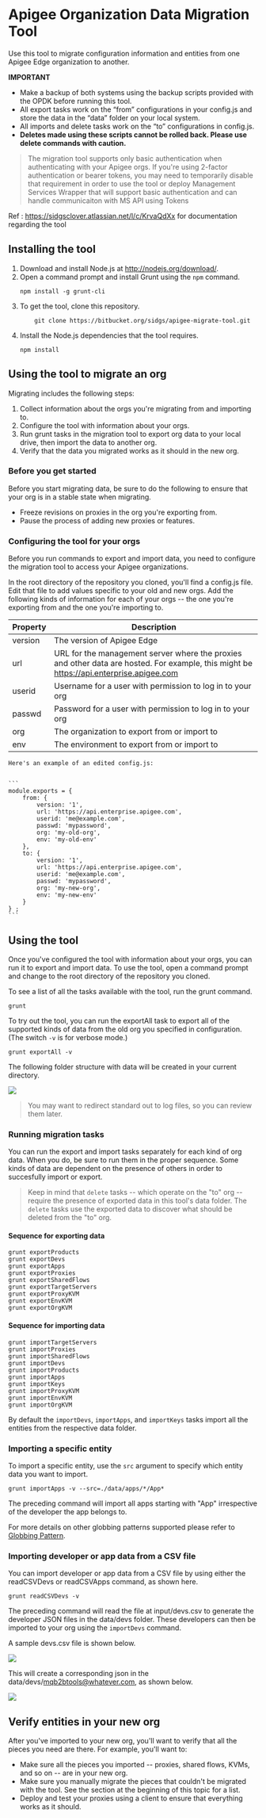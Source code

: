 # Apigee Organization Data Migration Tool

Use this tool to migrate configuration information and entities from one Apigee Edge organization to another.

**IMPORTANT**
- Make a backup of both systems using the backup scripts provided with the OPDK before running this tool.
- All export tasks work on the “from” configurations in your config.js and store the data in the “data” folder on your local system.
- All imports and delete tasks work on the “to” configurations in config.js.
- **Deletes made using these scripts cannot be rolled back. Please use delete commands with caution.**

> The migration tool supports only basic authentication when authenticating with your Apigee orgs. If you're using 2-factor authentication or bearer tokens, you may need to temporarily disable that requirement in order to use the tool or deploy Management Services Wrapper that will support basic authentication and can handle communicaiton with MS API using Tokens 

Ref : https://sidgsclover.atlassian.net/l/c/KrvaQdXx for documentation regarding the tool  



## Installing the tool

1. Download and install Node.js at http://nodejs.org/download/.
1. Open a command prompt and install Grunt using the `npm` command.
    ```
    npm install -g grunt-cli
    ```
1. To get the tool, clone this repository.
    ```
        git clone https://bitbucket.org/sidgs/apigee-migrate-tool.git
    ```
1. Install the Node.js dependencies that the tool requires.
    ```
    npm install
    ```

## Using the tool to migrate an org

Migrating includes the following steps:

1. Collect information about the orgs you're migrating from and importing to.
1. Configure the tool with information about your orgs.
1. Run grunt tasks in the migration tool to export org data to your local drive, then import the data to another org.
1. Verify that the data you migrated works as it should in the new org.

### Before you get started

Before you start migrating data, be sure to do the following to ensure that your org is in a stable state when migrating.

- Freeze revisions on proxies in the org you're exporting from.
- Pause the process of adding new proxies or features.

### Configuring the tool for your orgs

Before you run commands to export and import data, you need to configure the migration tool to access your Apigee organizations.

In the root directory of the repository you cloned, you'll find a config.js file. Edit that file to add values specific to your old and new orgs. Add the following kinds of information for each of your orgs -- the one you're exporting from and the one you're importing to.

Property | Description
--- | ---
version | The version of Apigee Edge
url | URL for the management server where the proxies and other data are hosted. For example, this might be https://api.enterprise.apigee.com
userid | Username for a user with permission to log in to your org
passwd | Password for a user with permission to log in to your org
org | The organization to export from or import to
env | The environment to export from or import to

    Here's an example of an edited config.js:


    ```
    module.exports = {
        from: {
			version: '1',
			url: 'https://api.enterprise.apigee.com',
			userid: 'me@example.com',
			passwd: 'mypassword',
			org: 'my-old-org',
			env: 'my-old-env'
        },
        to: {
			version: '1',
			url: 'https://api.enterprise.apigee.com',
			userid: 'me@example.com',
			passwd: 'mypassword',
			org: 'my-new-org',
			env: 'my-new-env'
        }
    } ;
    ```

## Using the tool

Once you've configured the tool with information about your orgs, you can run it to export and import data. To use the tool, open a command prompt and change to the root directory of the repository you cloned.

To see a list of all the tasks available with the tool, run the grunt command.

```
grunt
```

To try out the tool, you can run the exportAll task to export all of the supported kinds of data from the old org you specified in configuration. (The switch `-v` is for verbose mode.)

```
grunt exportAll -v
```

The following folder structure with data will be created in your current directory.

![](https://github.com/shahbagdadi/apigee-migrate-tool/blob/master/image/export.png)

> You may want to redirect standard out to log files, so you can review them later.

### Running migration tasks

You can run the export and import tasks separately for each kind of org data. When you do, be sure to run them in the proper sequence. Some kinds of data are dependent on the presence of others in order to succesfully import or export.

> Keep in mind that `delete` tasks -- which operate on the "to" org -- require the presence of exported data in this tool's data folder. The `delete` tasks use the exported data to discover what should be deleted from the "to" org.

#### Sequence for exporting data
```
grunt exportProducts
grunt exportDevs
grunt exportApps
grunt exportProxies
grunt exportSharedFlows
grunt exportTargetServers
grunt exportProxyKVM
grunt exportEnvKVM
grunt exportOrgKVM
```

#### Sequence for importing data
```
grunt importTargetServers
grunt importProxies
grunt importSharedFlows
grunt importDevs
grunt importProducts
grunt importApps
grunt importKeys
grunt importProxyKVM
grunt importEnvKVM
grunt importOrgKVM
```

By default the `importDevs`, `importApps`, and `importKeys` tasks import all the entities from the respective data folder.

### Importing a specific entity

To import a specific entity, use the `src` argument to specify which entity data you want to import.

```
grunt importApps -v --src=./data/apps/*/App*
```


The preceding command will import all apps starting with "App" irrespective of the developer the app belongs to.

For more details on other globbing patterns supported please refer to [Globbing Pattern](http://gruntjs.com/configuring-tasks#globbing-patterns).

### Importing developer or app data from a CSV file

You can import developer or app data from a CSV file by using either the readCSVDevs or readCSVApps command, as shown here.

```
grunt readCSVDevs -v
```

The preceding command will read the file at input/devs.csv to generate the developer JSON files in the data/devs folder. These developers can then be imported to your org using the `importDevs` command.

A sample devs.csv file is shown below.

![](image/devs_csv.png)

This will create a corresponding json in the data/devs/mqb2btools@whatever.com, as shown below.

![](image/dev_json.png)

## Verify entities in your new org

After you've imported to your new org, you'll want to verify that all the pieces you need are there. For example, you'll want to:

- Make sure all the pieces you imported -- proxies, shared flows, KVMs, and so on -- are in your new org.
- Make sure you manually migrate the pieces that couldn't be migrated with the tool. See the section at the beginning of this topic for a list.
- Deploy and test your proxies using a client to ensure that everything works as it should.
